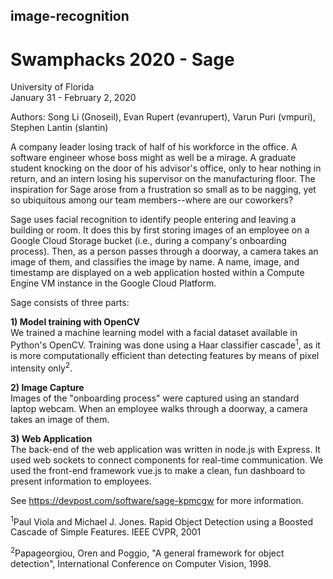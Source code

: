 ## image-recognition
# Swamphacks 2020 - Sage
University of Florida<br>
January 31 - February 2, 2020

Authors: Song Li (Gnoseil), Evan Rupert (evanrupert), Varun Puri (vmpuri), Stephen Lantin (slantin)

A company leader losing track of half of his workforce in the office. A software engineer whose boss might as well be a mirage. A graduate student knocking on the door of his advisor's office, only to hear nothing in return, and an intern losing his supervisor on the manufacturing floor. The inspiration for Sage arose from a frustration so small as to be nagging, yet so ubiquitous among our team members--where are our coworkers?

Sage uses facial recognition to identify people entering and leaving a building or room. It does this by first storing images of an employee on a Google Cloud Storage bucket (i.e., during a company's onboarding process). Then, as a person passes through a doorway, a camera takes an image of them, and classifies the image by name. A name, image, and timestamp are displayed on a web application hosted within a Compute Engine VM instance in the Google Cloud Platform.

Sage consists of three parts:

<b>1) Model training with OpenCV</b><br>
We trained a machine learning model with a facial dataset available in Python's OpenCV. Training was done using a Haar classifier cascade<sup>1</sup>, as it is more computationally efficient than detecting features by means of pixel intensity only<sup>2</sup>.

<b>2) Image Capture</b><br>
Images of the "onboarding process" were captured using an standard laptop webcam. When an employee walks through a doorway, a camera takes an image of them.

<b>3) Web Application</b><br>
The back-end of the web application was written in node.js with Express. It used web sockets to connect components for real-time communication. We used the front-end framework vue.js to make a clean, fun dashboard to present information to employees.

See https://devpost.com/software/sage-kpmcgw for more information.

<sup>1</sup>Paul Viola and Michael J. Jones. Rapid Object Detection using a Boosted Cascade of Simple Features. IEEE CVPR, 2001

<sup>2</sup>Papageorgiou, Oren and Poggio, "A general framework for object detection", International Conference on Computer Vision, 1998.
